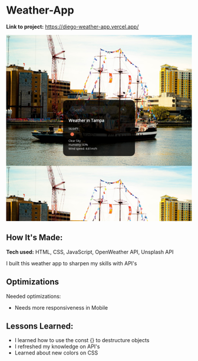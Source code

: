 # Weather-App

**Link to project:** https://diego-weather-app.vercel.app/

![alt tag](./img/screenshot.png)

## How It's Made:

**Tech used:** HTML, CSS, JavaScript, OpenWeather API, Unsplash API

I built this weather app to sharpen my skills with API's
## Optimizations

Needed optimizations: 
- Needs more responsiveness in Mobile

## Lessons Learned:

- I learned how to use the const {} to destructure objects
- I refreshed my knowledge on API's
- Learned about new colors on CSS
